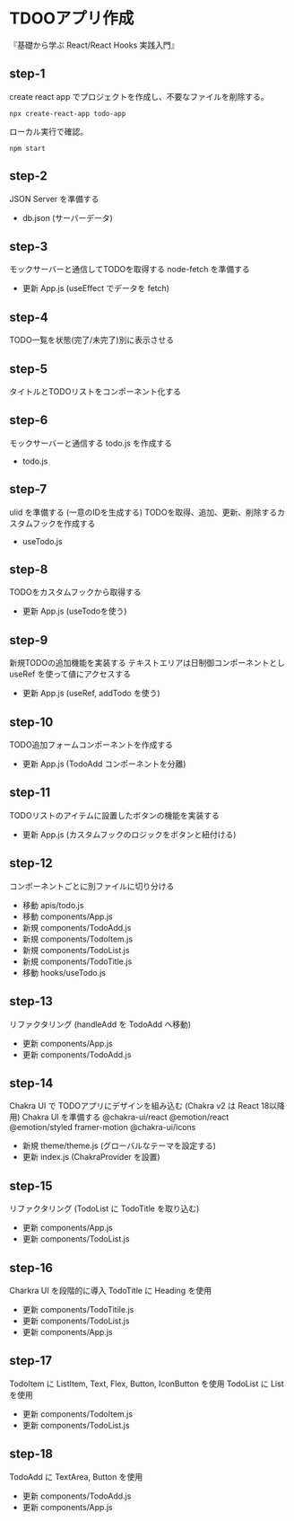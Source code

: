 # TDOOアプリ作成
『基礎から学ぶ React/React Hooks 実践入門』

## step-1
create react app でプロジェクトを作成し、不要なファイルを削除する。
```
npx create-react-app todo-app
```
ローカル実行で確認。
```
npm start
```

## step-2
JSON Server を準備する
- db.json (サーバーデータ)

## step-3
モックサーバーと通信してTODOを取得する
node-fetch を準備する
- 更新 App.js (useEffect でデータを fetch)

## step-4
TODO一覧を状態(完了/未完了)別に表示させる

## step-5
タイトルとTODOリストをコンポーネント化する

## step-6
モックサーバーと通信する todo.js を作成する
- todo.js

## step-7
ulid を準備する (一意のIDを生成する)
TODOを取得、追加、更新、削除するカスタムフックを作成する
- useTodo.js

## step-8
TODOをカスタムフックから取得する
- 更新 App.js (useTodoを使う)

## step-9
新規TODOの追加機能を実装する
テキストエリアは日制御コンポーネントとし useRef を使って値にアクセスする
- 更新 App.js (useRef, addTodo を使う)

## step-10
TODO追加フォームコンポーネントを作成する
- 更新 App.js (TodoAdd コンポーネントを分離)

## step-11
TODOリストのアイテムに設置したボタンの機能を実装する
- 更新 App.js (カスタムフックのロジックをボタンと紐付ける)

## step-12
コンポーネントごとに別ファイルに切り分ける
- 移動 apis/todo.js
- 移動 components/App.js
- 新規 components/TodoAdd.js
- 新規 components/TodoItem.js
- 新規 components/TodoList.js
- 新規 components/TodoTitle.js
- 移動 hooks/useTodo.js

## step-13
リファクタリング (handleAdd を TodoAdd へ移動)
- 更新 components/App.js
- 更新 components/TodoAdd.js

## step-14
Chakra UI で TODOアプリにデザインを組み込む
(Chakra v2 は React 18以降用)
Chakra UI を準備する
  @chakra-ui/react @emotion/react @emotion/styled framer-motion @chakra-ui/icons
- 新規 theme/theme.js (グローバルなテーマを設定する)
- 更新 index.js (ChakraProvider を設置)

## step-15
リファクタリング (TodoList に TodoTitle を取り込む)
- 更新 components/App.js
- 更新 components/TodoList.js

## step-16
Charkra UI を段階的に導入
TodoTitle に Heading を使用
- 更新 components/TodoTitile.js
- 更新 components/TodoList.js
- 更新 components/App.js

## step-17
TodoItem に ListItem, Text, Flex, Button, IconButton を使用
TodoList に List を使用
- 更新 components/TodoItem.js
- 更新 components/TodoList.js

## step-18
TodoAdd に TextArea, Button を使用
- 更新 components/TodoAdd.js
- 更新 components/App.js

